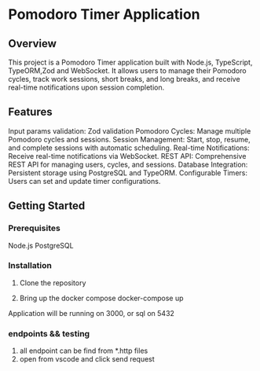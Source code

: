 # Pomodoro Timer Application
## Overview
This project is a Pomodoro Timer application built with Node.js, TypeScript, TypeORM,Zod and WebSocket. It allows users to manage their Pomodoro cycles, track work sessions, short breaks, and long breaks, and receive real-time notifications upon session completion.

## Features
Input params validation: Zod validation
Pomodoro Cycles: Manage multiple Pomodoro cycles and sessions.
Session Management: Start, stop, resume, and complete sessions with automatic scheduling.
Real-time Notifications: Receive real-time notifications via WebSocket.
REST API: Comprehensive REST API for managing users, cycles, and sessions.
Database Integration: Persistent storage using PostgreSQL and TypeORM.
Configurable Timers: Users can set and update timer configurations.

## Getting Started
### Prerequisites
Node.js
PostgreSQL

### Installation
1. Clone the repository

2. Bring up the docker compose
docker-compose up

Application will be running on 3000, or sql on 5432

### endpoints && testing
1. all endpoint can be find from *.http files
2. open from vscode and click send request 
